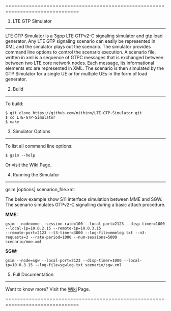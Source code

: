 ===============================================================================
1. LTE GTP Simulator
-------------------------------------------------------------------------------
LTE GTP Simulator is a 3gpp LTE GTPv2-C signaling simulator and gtp load generator. Any LTE GTP signaling scenario can easily be represented in XML and the simulator plays out the scenario. The simulator provides command line options to control the scenario execution. A scenario file, written in xml is a sequence of GTPC messages that is exchanged between between two LTE core network nodes. Each message, its informational elements etc are represented in XML. The scenario is then simulated by the GTP Simulator for a single UE or for multiple UEs in the form of load generator.


2. Build
-------------------------------------------------------------------------------
To build:
```
$ git clone https://github.com/nithinn/LTE-GTP-Simulator.git
$ cd LTE-GTP-Simulator
$ make
```


3. Simulator Options
-------------------------------------------------------------------------------
To list all command line options:
```
$ gsim --help
```
Or visit the [Wiki](https://github.com/nithinn/LTE-GTP-Simulator/wiki) Page.


4. Running the Simulator
-------------------------------------------------------------------------------
gsim [options] scenarion_file.xml

The below example show S11 interface simulation between MME and SGW. The scenario simulates GTPv2-C signalling during a basic attach procedure.

**MME:**
```
gsim --node=mme --session-rate=100 --local-port=2123 --disp-timer=1000 --local-ip=10.0.2.15 --remote-ip=10.0.3.15 
--remote-port=2123 --t3-timer=3000 --log-file=mmelog.txt --n3-requests=3 --rate-period=1000 --num-sessions=5000 
scenario/mme.xml
```


**SGW:**
```
gsim --node=sgw --local-port=2123 --disp-timer=1000 --local-ip=10.0.3.15 --log-file=sgwlog.txt scenario/sgw.xml
```

5. Full Documentation
-------------------------------------------------------------------------------
Want to know more? Visit the [Wiki](https://github.com/nithinn/LTE-GTP-Simulator/wiki) Page.

===============================================================================
